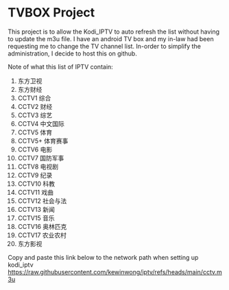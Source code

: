 # TVBOX Project
This project is to allow the Kodi_IPTV to auto refresh the list without having to update the m3u file.
I have an android TV box and my in-law had been requesting me to change the TV channel list. In-order to simplify the administration, I decide to host this on github.

Note of what this list of IPTV contain:

1. 东方卫视
2. 东方财经
3. CCTV1 综合
4. CCTV2 财经
5. CCTV3 综艺
6. CCTV4 中文国际
7. CCTV5 体育
8. CCTV5+ 体育赛事
9. CCTV6 电影
10. CCTV7 国防军事
11. CCTV8 电视剧
12. CCTV9 纪录
13. CCTV10 科教
14. CCTV11 戏曲
15. CCTV12 社会与法
16. CCTV13 新闻
17. CCTV15 音乐
18. CCTV16 奥林匹克
19. CCTV17 农业农村
20. 东方影视

Copy and paste this link below to the network path when setting up kodi_iptv
https://raw.githubusercontent.com/kewinwong/iptv/refs/heads/main/cctv.m3u
